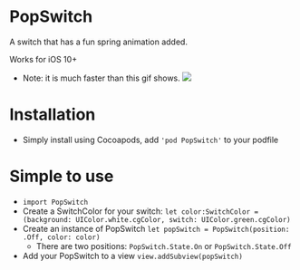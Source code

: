 
# PopSwitch

A switch that has a fun spring animation added.

Works for iOS 10+
* Note: it is much faster than this gif shows. 
![](https://github.com/wvabrinskas/PopSwitch/blob/master/public/PopSwitch.gif)

# Installation
* Simply install using Cocoapods, add `'pod PopSwitch'` to your podfile

# Simple to use
* `import PopSwitch`
* Create a SwitchColor for your switch: `let color:SwitchColor = (background: UIColor.white.cgColor, switch: UIColor.green.cgColor)`
* Create an instance of PopSwitch `let popSwitch = PopSwitch(position: .Off, color: color)`
  * There are two positions: `PopSwitch.State.On` or `PopSwitch.State.Off`
* Add your PopSwitch to a view `view.addSubview(popSwitch)`
